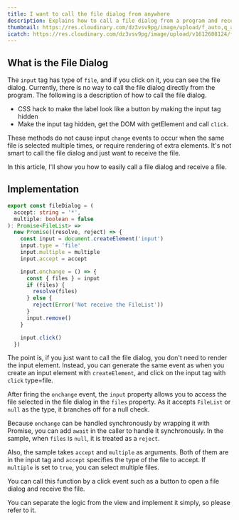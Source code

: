 ```yaml
---
title: I want to call the file dialog from anywhere
description: Explains how to call a file dialog from a program and receive a FileList
thumbnail: https://res.cloudinary.com/dz3vsv9pg/image/upload/f_auto,q_auto/v1613813117/file-dialog/thumbnail.png
icatch: https://res.cloudinary.com/dz3vsv9pg/image/upload/v1612608124/file-dialog/file-dialog.png
---
```


## What is the File Dialog

The `input` tag has type of `file`, and if you click on it, you can see the file dialog.
Currently, there is no way to call the file dialog directly from the program.
The following is a description of how to call the file dialog.

- CSS hack to make the label look like a button by making the input tag hidden
- Make the input tag hidden, get the DOM with getElement and call `click`.

These methods do not cause input `change` events to occur when the same file is selected multiple times,
or require rendering of extra elements.
It's not smart to call the file dialog and just want to receive the file.

In this article, I'll show you how to easily call a file dialog and receive a file.

## Implementation

```ts
export const fileDialog = (
  accept: string = '*',
  multiple: boolean = false
): Promise<FileList> =>
  new Promise((resolve, reject) => {
    const input = document.createElement('input')
    input.type = 'file'
    input.multiple = multiple
    input.accept = accept

    input.onchange = () => {
      const { files } = input
      if (files) {
        resolve(files)
      } else {
        reject(Error('Not receive the FileList'))
      }
      input.remove()
    }

    input.click()
  })
```

The point is, if you just want to call the file dialog, you don't need to render the input element.
Instead, you can generate the same event as when you create an input element with `createElement`,
and click on the input tag with `click` type=file.

After firing the `onchange` event,
the `input` property allows you to access the file selected in the file dialog in the `files` property.
As it accepts `FileList` or `null` as the type, it branches off for a null check.

Because `onchange` can be handled synchronously by wrapping it with Promise,
you can add `await` in the caller to handle it synchronously. In the sample, when `files` is `null`, it is treated as a `reject`.

Also, the sample takes `accept` and `multiple` as arguments.
Both of them are in the input tag and `accept` specifies the type of the file to accept. If `multiple` is set to `true`,
you can select multiple files.

You can call this function by a click event such as a button to open a file dialog and receive the file.

You can separate the logic from the view and implement it simply, so please refer to it.
